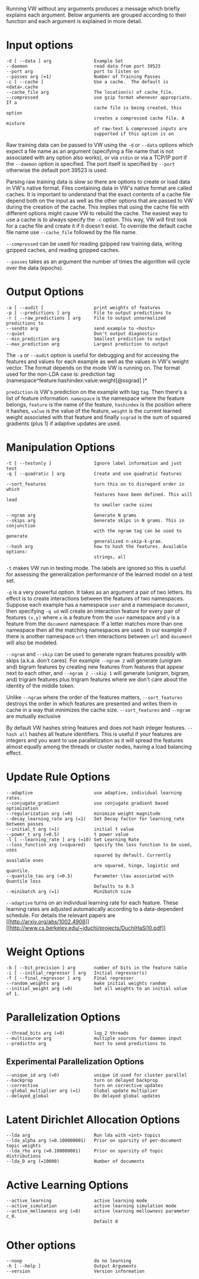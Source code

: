Running VW without any arguments produces a message which briefly explains each argument. Below arguments are grouped according to their function and each argument is explained in more detail.

# Input options
    -d [ --data ] arg                Example Set
    --daemon                         read data from port 39523
    --port arg                       port to listen on
    --passes arg (=1)                Number of Training Passes
    -c [ --cache ]                   Use a cache.  The default is <data>.cache
    --cache_file arg                 The location(s) of cache_file.
    --compressed                     use gzip format whenever appropriate. If a 
                                     cache file is being created, this option 
                                     creates a compressed cache file. A mixture 
                                     of raw-text & compressed inputs are 
                                     supported if this option is on

Raw training data can be passed to VW using the `-d` or `--data` options which expect a file name as an argument (specifying a file name that is not associated with any option also works), or via `stdin` or via a TCP/IP port if the `--daemon` option is specified. The port itself is specified by `--port` otherwise the default port 39523 is used. 

Parsing raw training data is slow so there are options to create or load data in VW's native format. Files containing data in VW's native format are called caches. It is important to understand that the exact contents of a cache file depend both on the input as well as the other options that are passed to VW during the creation of the cache. This implies that using the cache file with different options might cause VW to rebuild the cache. The easiest way to use a cache is to always specify the `-c` option. This way, VW will first look for a cache file and create it if it doesn't exist. To override the default cache file name use `--cache_file` followed by the file name.

`--compressed` can be used for reading gzipped raw training data, writing gzipped caches, and reading gzipped caches.

`--passes` takes as an argument the number of times the algorithm will cycle over the data (epochs). 

# Output Options
    -a [ --audit ]                   print weights of features  
    -p [ --predictions ] arg         File to output predictions to
    -r [ --raw_predictions ] arg     File to output unnormalized predictions to
    --sendto arg                     send example to <hosts>
    --quiet                          Don't output diagnostics
    --min_prediction arg             Smallest prediction to output
    --max_prediction arg             Largest prediction to output

The `-a` or `--audit` option is useful for debugging and for accessing the features and values for each example as well as the values in VW's weight vector. The format depends on the mode VW is running on. The format used for the non-LDA case is: 
    prediction tag (namespace^feature:hashindex:value:weight[@ssgrad] )*

`prediction` is VW's prediction on the example with tag `tag`. Then there's a list of feature information. `namespace` is the namespace where the feature belongs, `feature` is the name of the feature, `hashindex` is the position where it hashes, `value` is the value of the feature, `weight` is the current learned weight associated with that feature and finally `ssgrad` is the sum of squared gradients (plus 1) if adaptive updates are used.

# Manipulation Options
    -t [ --testonly ]                Ignore label information and just test
    -q [ --quadratic ] arg           Create and use quadratic features

    --sort_features                  turn this on to disregard order in which 
                                     features have been defined. This will lead 
                                     to smaller cache sizes

    --ngram arg                      Generate N grams
    --skips arg                      Generate skips in N grams. This in conjunction 
                                     with the ngram tag can be used to generate 
                                     generalized n-skip-k-gram.
    --hash arg                       how to hash the features. Available options:
                                     strings, all

`-t` makes VW run in testing mode. The labels are ignored so this is useful for assessing the generalization performance of the learned model on a test set.

`-q` is a very powerful option. It takes as an argument a pair of two letters. Its effect is to create interactions between the features of two namespaces. Suppose each example has a namespace `user` and a namespace `document`, then specifying `-q ud` will create an interaction feature for every pair of features `(x,y)` where `x` is a feature from the `user` namespace and `y` is a feature from the `document` namespace. If a letter matches more than one namespace then all the matching namespaces are used. In our example if there is another namespace `url` then interactions between `url` and `document` will also be modeled.

`--ngram` and `--skip` can be used to generate ngram features possibly with skips (a.k.a. don't cares). For example `--ngram 2` will generate (unigram and) bigram features by creating new features from features that appear next to each other, and  `--ngram 2 --skip 1` will generate (unigram, bigram, and) trigram features plus trigram features where we don't care about the identity of the middle token.

Unlike `--ngram` where the order of the features matters, `--sort_features` destroys the order in which features are presented and writes them in cache in a way that minimizes the cache size. `--sort_features` and `--ngram` are mutually exclusive

By default VW hashes string features and does not hash integer features. `--hash all` hashes all feature identifiers. This is useful if your features are integers and you want to use parallelization as it will spread the features almost equally among the threads or cluster nodes, having a load balancing effect.

# Update Rule Options
    --adaptive                       use adaptive, individual learning rates.
    --conjugate_gradient             use conjugate gradient based optimization
    --regularization arg (=0)        minimize weight magnitude
    --decay_learning_rate arg (=1)   Set Decay factor for learning_rate between passes
    --initial_t arg (=1)             initial t value
    --power_t arg (=0.5)             t power value
    -l [ --learning_rate ] arg (=10) Set Learning Rate
    --loss_function arg (=squared)   Specify the loss function to be used, uses 
                                     squared by default. Currently available ones
                                     are squared, hinge, logistic and quantile.
    --quantile_tau arg (=0.5)        Parameter \tau associated with Quantile loss
                                     Defaults to 0.5
    --minibatch arg (=1)             Minibatch size

`--adaptive` turns on an individual learning rate for each feature. These learning rates are adjusted automatically according to a data-dependent schedule. For details the relevant papers are [[http://arxiv.org/abs/1002.4908]] [[http://www.cs.berkeley.edu/~jduchi/projects/DuchiHaSi10.pdf]]
   
# Weight Options
    -b [ --bit_precision ] arg       number of bits in the feature table
    -i [ --initial_regressor ] arg   Initial regressor(s)
    -f [ --final_regressor ] arg     Final regressor
    --random_weights arg             make initial weights random
    --initial_weight arg (=0)        Set all weights to an initial value of 1.

# Parallelization Options
    --thread_bits arg (=0)           log_2 threads
    --multisource arg                multiple sources for daemon input
    --predictto arg                  host to send predictions to

## Experimental Parallelization Options
    --unique_id arg (=0)             unique id used for cluster parallel
    --backprop                       turn on delayed backprop
    --corrective                     turn on corrective updates
    --global_multiplier arg (=1)     Global update multiplier
    --delayed_global                 Do delayed global updates

# Latent Dirichlet Allocation Options
    --lda arg                        Run lda with <int> topics
    --lda_alpha arg (=0.100000001)   Prior on sparsity of per-document topic weights
    --lda_rho arg (=0.100000001)     Prior on sparsity of topic distributions
    --lda_D arg (=10000)             Number of documents

# Active Learning Options
    --active_learning                active learning mode
    --active_simulation              active learning simulation mode
    --active_mellowness arg (=8)     active learning mellowness parameter c_0. 
                                     Default 8
# Other options
    --noop                           do no learning
    -h [ --help ]                    Output Arguments
    --version                        Version information

  

 




  




  


 
  

 




 